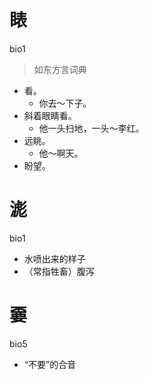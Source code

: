 # 䁃
bio1
> 如东方言词典
- 看。
  - 你去～下子。
- 斜着眼睛看。
  - 他一头扫地，一头～李红。
- 远眺。
  - 他～啊天。
- 盼望。

# 滮
bio1
- 水喷出来的样子
- （常指牲畜）腹泻

# 嫑
bio5
- “不要”的合音
